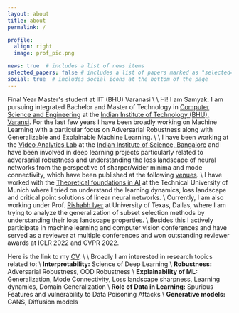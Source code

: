```yaml
---
layout: about
title: about
permalink: /

profile:
  align: right
  image: prof_pic.png

news: true  # includes a list of news items
selected_papers: false # includes a list of papers marked as "selected={false}"
social: true  # includes social icons at the bottom of the page
---
```

Final Year Master's student at IIT (BHU) Varanasi
\\
\\
Hi! I am Samyak.  I am pursuing integrated Bachelor and Master of Technology in [Computer Science and Engineering](https://www.iitbhu.ac.in/dept/cse) at the [Indian Institute of Technology (BHU), Varansi](https://www.iitbhu.ac.in/). For the last few years I have been broadly working on Machine Learning with a particular focus on Adversarial Robustness along with Generalizable and Explainable Machine Learning.
\\
\\
I have been working at the [Video Analytics Lab](https://val.cds.iisc.ac.in/) at the [Indian Institute of Science, Bangalore](https://iisc.ac.in/) and have been involved in deep learning projects particularly related to adversarial robustness and understanding the loss landscape of neural networks from the perspective of sharper/wider minima and mode connectivity, which have been published at the following [venues](./publications).
\\
I have worked with the [Theoretical foundations in AI](https://www.in.tum.de/tfai) at the Technical University of Munich where I tried on understand the learning dynamics, loss landscape and critical point solutions of linear neural networks. 
\\
Currently, I am also working under Prof. [Rishabh Iyer](https://www.rishiyer.com/) at University of Texas, Dallas, where I am trying to analyze the generalization of subset selection methods by understanding their loss landscape properties.
\\
Besides this I actively participate in machine learning  and computer vision conferences and have served as a reviewer at multiple conferences and won outstanding reviewer awards at ICLR 2022 and CVPR 2022.

Here is the link to my [CV](https://drive.google.com/file/d/1-RkR64-PW96fat5oKHoMsQAB4zjAVaAM/view?usp=sharing).
\\
\\
Broadly I am interested in research topics related to:
\\
**Interpretability:** Science of Deep Learning
\\
**Robustness:** Adversarial Robustness, OOD Robustness
\\
**Explainability of ML:** Generalization, Mode Connectivity, Loss landscape sharpness, Learning dynamics, Domain Generalization
\\
**Role of Data in Learning:** Spurious Features and vulnerability to Data Poisoning Attacks
\\
**Generative models:** GANS, Diffusion models
